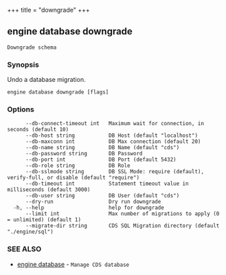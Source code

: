 +++
title = "downgrade"
+++
## engine database downgrade

`Downgrade schema`

### Synopsis

Undo a database migration.

```
engine database downgrade [flags]
```

### Options

```
      --db-connect-timeout int   Maximum wait for connection, in seconds (default 10)
      --db-host string           DB Host (default "localhost")
      --db-maxconn int           DB Max connection (default 20)
      --db-name string           DB Name (default "cds")
      --db-password string       DB Password
      --db-port int              DB Port (default 5432)
      --db-role string           DB Role
      --db-sslmode string        DB SSL Mode: require (default), verify-full, or disable (default "require")
      --db-timeout int           Statement timeout value in milliseconds (default 3000)
      --db-user string           DB User (default "cds")
      --dry-run                  Dry run downgrade
  -h, --help                     help for downgrade
      --limit int                Max number of migrations to apply (0 = unlimited) (default 1)
      --migrate-dir string       CDS SQL Migration directory (default "./engine/sql")
```

### SEE ALSO

* [engine database](/manual/components/engine/database/)	 - `Manage CDS database`

